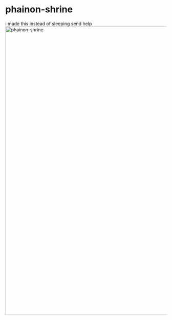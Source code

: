 # phainon-shrine
i made this instead of sleeping send help
<img width="1918" height="902" alt="phainon-shrine" src="https://github.com/user-attachments/assets/30fe241a-a7d5-4a46-984c-0e196acec42b" />
